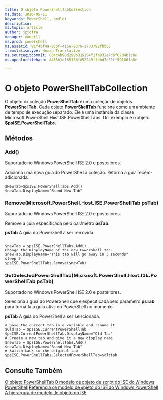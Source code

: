 ```yaml
---
title: O objeto PowerShellTabCollection
ms.date: 2016-05-11
keywords: PowerShell, cmdlet
description: 
ms.topic: article
author: jpjofre
manager: dongill
ms.prod: powershell
ms.assetid: 81f4bf4a-83bf-415e-8378-1703792fbb58
translationtype: Human Translation
ms.sourcegitcommit: 03ac4b90d299b316194f1fa932e7dbf62d4b1c8e
ms.openlocfilehash: 4456b1e165130fd52249ffdbd7c22ff591061a8e

---
```


# O objeto PowerShellTabCollection
  O objeto da coleção **PowerShellTab** é uma coleção de objetos **PowerShellTab**. Cada objeto **PowerShellTab** funciona como um ambiente de tempo de execução separado. Ele é uma instância da classe Microsoft.PowerShell.Host.ISE.PowerShellTabs. Um exemplo é o objeto **$psISE.PowerShellTabs**.

## Métodos

### Add\(\)
  Suportado no Windows PowerShell ISE 2.0 e posteriores. 

 Adiciona uma nova guia do PowerShell à coleção. Retorna a guia recém-adicionada.

```
$NewTab=$psISE.PowerShellTabs.Add()
$newTab.DisplayName="Brand New Tab"
```

### Remove\(Microsoft.PowerShell.Host.ISE.PowerShellTab psTab\)
  Suportado no Windows PowerShell ISE 2.0 e posteriores. 

 Remove a guia especificada pelo parâmetro **psTab**.

 **psTab**
 A guia do PowerShell a ser removida.

```

$newTab = $psISE.PowerShellTabs.Add()
Change the DisplayName of the new PowerShell tab. 
$newTab.DisplayName="This tab will go away in 5 seconds" 
sleep 5 
$psISE.PowerShellTabs.Remove($newTab)
```

### SetSelectedPowerShellTab\(Microsoft.PowerShell.Host.ISE.PowerShellTab psTab\)
  Suportado no Windows PowerShell ISE 2.0 e posteriores. 

 Seleciona a guia do PowerShell que é especificada pelo parâmetro **psTab** para torná-la a guia ativa do PowerShell no momento.

 **psTab**
 A guia do PowerShell a ser selecionada.

```
# Save the current tab in a variable and rename it
$OldTab = $psISE.CurrentPowerShellTab
$psISE.CurrentPowerShellTab.DisplayName="Old Tab"
# Create a new tab and give it a new display name
$newTab = $psISE.PowerShellTabs.Add()
$newTab.DisplayName="Brand New Tab" 
# Switch back to the original tab
$psISE.PowerShellTabs.SelectedPowerShellTab=$oldtab
```

## Consulte Também
 [O objeto PowerShellTab](The-PowerShellTab-Object.md) 
 [O modelo de objeto de script do ISE do Windows PowerShell](../ise/The-Windows-PowerShell-ISE-Scripting-Object-Model.md) 
 [Referência de modelo de objeto do ISE do Windows PowerShell](../ise/Windows-PowerShell-ISE-Object-Model-Reference.md) 
 [A hierarquia de modelo de objeto do ISE](../ise/The-ISE-Object-Model-Hierarchy.md)

  



<!--HONumber=Aug16_HO3-->


